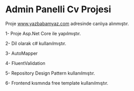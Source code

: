 # Admin Panelli Cv Projesi
Proje www.yazbabamyaz.com adresinde canlıya alınmıştır.

1- Proje Asp.Net Core ile yapılmıştır.

2- Dil olarak c# kullanılmıştır.

3- AutoMapper

4- FluentValidation

5- Repository Design Pattern kullanılmıştır.

6- Frontend kısmında free template kullanılmıştır.



